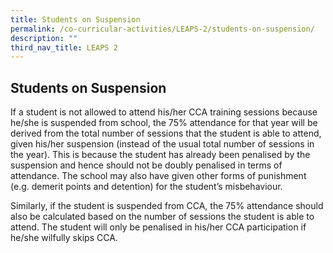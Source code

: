 ```yaml
---
title: Students on Suspension
permalink: /co-curricular-activities/LEAPS-2/students-on-suspension/
description: ""
third_nav_title: LEAPS 2
---
```

## Students on Suspension 

If a student is not allowed to attend his/her CCA training sessions because he/she is suspended from school, the 75% attendance for that year will be derived from the total number of sessions that the student is able to attend, given his/her suspension (instead of the usual total number of sessions in the year). This is because the student has already been penalised by the suspension and hence should not be doubly penalised in terms of attendance. The school may also have given other forms of punishment (e.g. demerit points and detention) for the student’s misbehaviour. 

  

Similarly, if the student is suspended from CCA, the 75% attendance should also be calculated based on the number of sessions the student is able to attend. The student will only be penalised in his/her CCA participation if he/she wilfully skips CCA.